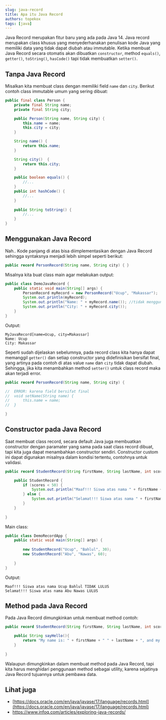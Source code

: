 ```yaml
---
slug: java-record
title: Apa itu Java Record
authors: topekox
tags: [java]
---
```


Java Record merupakan fitur baru yang ada pada Java 14. Java record merupakan class khusus yang menyederhanakan penulisan kode Java yang memiliki data yang tidak dapat diubah atau immutable. Ketika membuat Java Record secara otomatis akan dibuatkan `constructor`, method `equals()`, `getter()`, `toString()`, `hasCode()` tapi tidak membuatkan `setter()`.

<!--truncate-->

## Tanpa Java Record

Misalkan kita membuat class dengan memiliki field `name` dan `city`. Berikut contoh class immutable umum yang sering dibuat:

```java
public final class Person {
    private final String name;
    private final String city;

    public Person(String name, String city) {
        this.name = name;
        this.city = city;
    }

    String name() { 
    	return this.name; 
    }

    String city()  { 
    	return this.city; 
    }

    public boolean equals() {
      	//...
    }
    public int hashCode() {
      	//...
    }
    
    public String toString() {
    	//...
    }
}
```

## Menggunakan Java Record

Nah.. Kode panjang di atas bisa diimplementasikan dengan Java Record sehingga syntaksnya menjadi lebih simpel seperti berikut:

```java
public record PersonRecord(String name, String city) { }
```


Misalnya kita buat class main agar melakukan output:

```java
public class DemoJavaRecord {
	public static void main(String[] args) {
		PersonRecord myRecord = new PersonRecord("Ucup", "Makassar");
		System.out.println(myRecord);
		System.out.println("Name: " + myRecord.name()); //tidak menggunakan getter pada umummnya
		System.out.println("City: " + myRecord.city());
	}
}
```

Output:

```
MyJavaRecord[name=Ucup, city=Makassar]
Name: Ucup
City: Makassar
```

Seperti sudah dijelaskan sebelumnya, pada record class kita hanya dapat memanggil `getter()` dan setiap constructor yang didefinisikan bersifat final, yang artinya pada contoh di atas value `name` dan `city` tidak dapat diubah. Sehingga, jika kita menambahkan method `setter()` untuk class record maka akan terjadi error.

```java
public record PersonRecord(String name, String city) {

//	ERROR: karena field bersifat final
//	void setName(String name) {
//		this.name = name;
//	}

}
```

## Constructor pada Java Record

Saat membuat class record, secara default Java juga membuatkan constructor dengan paramater yang sama pada saat class record dibuat, tapi kita juga dapat menambahkan constructor sendiri. Constructor custom ini dapat digunakan misalnya dalam kondisi tertentu, contohnya untuk validasi.

```java
public record StudentRecord(String firstName, String lastName, int scores) {

	public StudentRecord {
		if (scores < 50) {
			System.out.println("Maaf!!! Siswa atas nama " + firstName + " " + lastName + " TIDAK LULUS");
		} else {
			System.out.println("Selamat!!! Siswa atas nama " + firstName + " " + lastName + " LULUS");
		}
	}
	
}
```

Main class:

```java
public class DemoRecordApp {
	public static void main(String[] args) {
		
		new StudentRecord("Ucup", "Bahlul", 30);
		new StudentRecord("Abu", "Nawas", 60);
		
	}
}
```

Output:

```
Maaf!!! Siswa atas nama Ucup Bahlul TIDAK LULUS
Selamat!!! Siswa atas nama Abu Nawas LULUS
```

## Method pada Java Record

Pada Java Record dimungkinkan untuk membuat method contoh:

```java
public record StudentRecord(String firstName, String lastName, int scores) {

	public String sayHello(){
		return "My name is: " + firstName + " " + lastName + ", and my score: " + scores;
	}
	
}
```

Walaupun dimungkinkan dalam membuat method pada Java Record, tapi kita harus menghidari penggunaan method sebagai utility, karena sejatinya Java Record tujuannya untuk pembawa data.

## Lihat juga

* [https://docs.oracle.com/en/java/javase/17/language/records.html](https://docs.oracle.com/en/java/javase/17/language/records.html)
* https://www.infoq.com/articles/exploring-java-records/